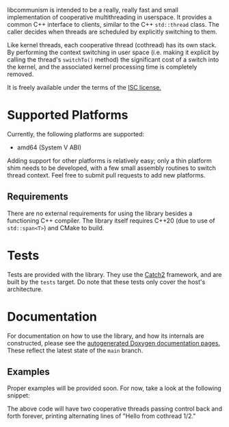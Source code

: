 libcommunism is intended to be a really, really fast and small implementation of cooperative multithreading in userspace. It provides a common C++ interface to clients, similar to the C++ `std::thread` class. The caller decides when threads are scheduled by explicitly switching to them.

Like kernel threads, each cooperative thread (cothread) has its own stack. By performing the context switching in user space (i.e. making it explicit by calling the thread's `switchTo()` method) the significant cost of a switch into the kernel, and the associated kernel processing time is completely removed.

It is freely available under the terms of the [ISC license.](https://choosealicense.com/licenses/isc/)

# Supported Platforms
Currently, the following platforms are supported:

- amd64 (System V ABI)

Adding support for other platforms is relatively easy; only a thin platform shim needs to be developed, with a few small assembly routines to switch thread context. Feel free to submit pull requests to add new platforms.

## Requirements
There are no external requirements for using the library besides a functioning C++ compiler. The library itself requires C++20 (due to use of `std::span<T>`) and CMake to build.

# Tests
Tests are provided with the library. They use the [Catch2](https://github.com/catchorg/Catch2) framework, and are built by the `tests` target. Do note that these tests only cover the host's architecture.

# Documentation
For documentation on how to use the library, and how its internals are constructed, please see the [autogenerated Doxygen documentation pages.](/docs/doxygen/index.html) These reflect the latest state of the `main` branch.

## Examples
Proper examples will be provided soon. For now, take a look at the following snippet:


The above code will have two cooperative threads passing control back and forth forever, printing alternating lines of "Hello from cothread 1/2."

